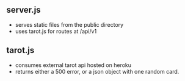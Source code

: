 ## server.js

- serves static files from the public directory
- uses tarot.js for routes at /api/v1

## tarot.js 
 - consumes external tarot api hosted on heroku
 - returns either a 500 error, or a json object with one random card. 